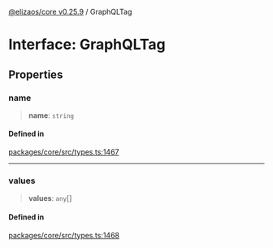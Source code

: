 [@elizaos/core v0.25.9](../index.md) / GraphQLTag

# Interface: GraphQLTag

## Properties

### name

> **name**: `string`

#### Defined in

[packages/core/src/types.ts:1467](https://github.com/elizaOS/eliza/blob/main/packages/core/src/types.ts#L1467)

***

### values

> **values**: `any`[]

#### Defined in

[packages/core/src/types.ts:1468](https://github.com/elizaOS/eliza/blob/main/packages/core/src/types.ts#L1468)
